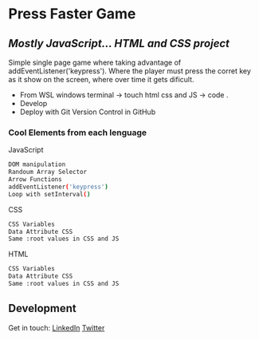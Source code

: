 # Press Faster Game
## _Mostly JavaScript... HTML and CSS project_

Simple single page game where taking advantage of addEventListener('keypress'). Where the player must press the corret key as it show on the screen, where over time it gets dificult.

- From WSL windows terminal -> touch html css and JS -> code .
- Develop
- Deploy with Git Version Control in GitHub


### Cool Elements from each lenguage

JavaScript

```sh
DOM manipulation
Randoum Array Selector
Arrow Functions
addEventListener('keypress')
Loop with setInterval()
```

CSS

```sh
CSS Variables
Data Attribute CSS 
Same :root values in CSS and JS
```
HTML

```sh
CSS Variables
Data Attribute CSS 
Same :root values in CSS and JS
```

## Development
Get in touch:
[LinkedIn](https://www.linkedin.com/in/cristobal-a/)
[Twitter](https://twitter.com/C7bal)